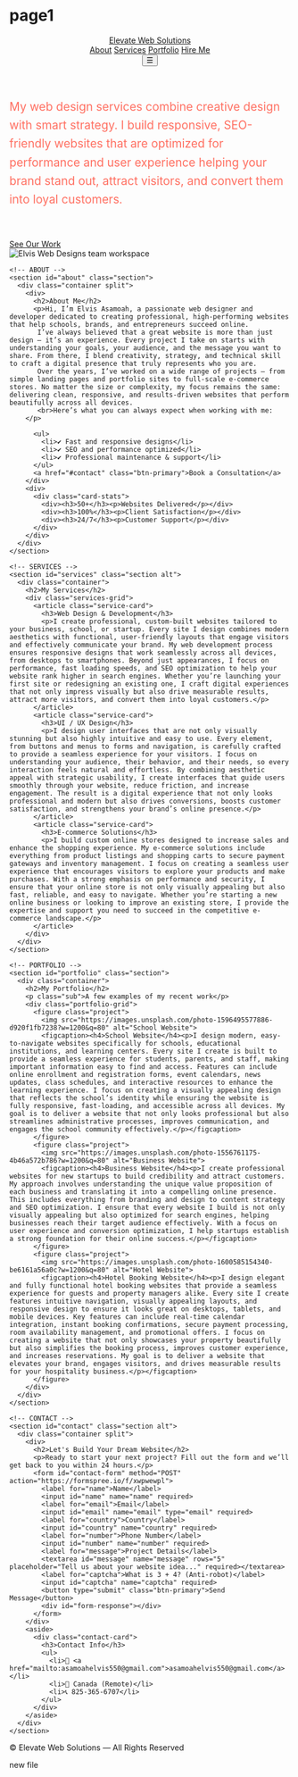 # page1<!doctype html>
<html lang="en">
<head>
  <meta charset="utf-8" />
  <meta name="viewport" content="width=device-width,initial-scale=1" />
  <title>Elevate Web Solutions</title>
  <meta name="description" content="Elevate Web Solutions builds stunning, responsive, and high-performing websites for schools, businesses, and online stores.">
  <link rel="stylesheet" href="style.css" />
  <link rel="preconnect" href="https://fonts.gstatic.com" crossorigin>
  <link href="https://fonts.googleapis.com/css2?family=Inter:wght@400;600;700&display=swap" rel="stylesheet">
  <style>
    /* Hero paragraph styling */
    .hero-highlight {
      color: #ff6f61; /* Initial color */
      transition: color 1.5s ease, transform 1s ease;
      font-size: 1.3rem; /* Larger text */
      line-height: 1.6; /* Better spacing */
    }

    .hero-highlight:hover {
      color: #ffa500; /* Hover color */
      transform: scale(1.05); /* Slight zoom on hover */
    }

    /* Automatic color fade animation */
    .hero-animate {
      animation: colorFade 5s infinite alternate;
    }

    @keyframes colorFade {
      0% { color: #ff6f61; }
      50% { color: #ff9f80; }
      100% { color: #ffa500; }
    }
  </style>
</head>
<body>

  <!-- HEADER -->
  <header class="site-header">
    <div class="container header-inner">
      <a class="brand" href="#hero">Elevate Web Solutions</a>
      <nav class="nav">
        <a href="#about">About</a>
        <a href="#services">Services</a>
        <a href="#portfolio">Portfolio</a>
        <a href="#contact" class="btn-outline">Hire Me</a>
      </nav>
      <button class="nav-toggle" aria-label="Toggle navigation">&#9776;</button>
    </div>
  </header>

  <main>
    <!-- HERO -->
    <section id="hero" class="hero">
      <div class="container hero-grid">
        <div class="hero-content">
          <p class="hero-highlight hero-animate">
            My web design services combine creative design with smart strategy. I build responsive, SEO-friendly websites that are optimized for performance and user experience helping your brand stand out, attract visitors, and convert them into loyal customers.
          </p>
          <div class="hero-ctas">
            <br>
            <br><a href="#portfolio" class="btn-ghost">See Our Work</a>
          </div>
        </div>
        <div class="hero-media">
          <img src="https://images.unsplash.com/photo-1522202176988-66273c2fd55f?w=1200&q=80" alt="Elvis Web Designs team workspace" />
        </div>
      </div>
    </section>

    <!-- ABOUT -->
    <section id="about" class="section">
      <div class="container split">
        <div>
          <h2>About Me</h2>
          <p>Hi, I’m Elvis Asamoah, a passionate web designer and developer dedicated to creating professional, high-performing websites that help schools, brands, and entrepreneurs succeed online.
           I’ve always believed that a great website is more than just design — it’s an experience. Every project I take on starts with understanding your goals, your audience, and the message you want to share. From there, I blend creativity, strategy, and technical skill to craft a digital presence that truly represents who you are.
           Over the years, I’ve worked on a wide range of projects — from simple landing pages and portfolio sites to full-scale e-commerce stores. No matter the size or complexity, my focus remains the same: delivering clean, responsive, and results-driven websites that perform beautifully across all devices.
           <br>Here’s what you can always expect when working with me:
        </p>

          <ul>
            <li>✔ Fast and responsive designs</li>
            <li>✔ SEO and performance optimized</li>
            <li>✔ Professional maintenance & support</li>
          </ul>
          <a href="#contact" class="btn-primary">Book a Consultation</a>
        </div>
        <div>
          <div class="card-stats">
            <div><h3>50+</h3><p>Websites Delivered</p></div>
            <div><h3>100%</h3><p>Client Satisfaction</p></div>
            <div><h3>24/7</h3><p>Customer Support</p></div>
          </div>
        </div>
      </div>
    </section>

    <!-- SERVICES -->
    <section id="services" class="section alt">
      <div class="container">
        <h2>My Services</h2>
        <div class="services-grid">
          <article class="service-card">
            <h3>Web Design & Development</h3>
            <p>I create professional, custom-built websites tailored to your business, school, or startup. Every site I design combines modern aesthetics with functional, user-friendly layouts that engage visitors and effectively communicate your brand. My web development process ensures responsive designs that work seamlessly across all devices, from desktops to smartphones. Beyond just appearances, I focus on performance, fast loading speeds, and SEO optimization to help your website rank higher in search engines. Whether you’re launching your first site or redesigning an existing one, I craft digital experiences that not only impress visually but also drive measurable results, attract more visitors, and convert them into loyal customers.</p>
          </article>
          <article class="service-card">
            <h3>UI / UX Design</h3>
            <p>I design user interfaces that are not only visually stunning but also highly intuitive and easy to use. Every element, from buttons and menus to forms and navigation, is carefully crafted to provide a seamless experience for your visitors. I focus on understanding your audience, their behavior, and their needs, so every interaction feels natural and effortless. By combining aesthetic appeal with strategic usability, I create interfaces that guide users smoothly through your website, reduce friction, and increase engagement. The result is a digital experience that not only looks professional and modern but also drives conversions, boosts customer satisfaction, and strengthens your brand’s online presence.</p>
          </article>
          <article class="service-card">
            <h3>E-commerce Solutions</h3>
            <p>I build custom online stores designed to increase sales and enhance the shopping experience. My e-commerce solutions include everything from product listings and shopping carts to secure payment gateways and inventory management. I focus on creating a seamless user experience that encourages visitors to explore your products and make purchases. With a strong emphasis on performance and security, I ensure that your online store is not only visually appealing but also fast, reliable, and easy to navigate. Whether you’re starting a new online business or looking to improve an existing store, I provide the expertise and support you need to succeed in the competitive e-commerce landscape.</p>
          </article>
        </div>
      </div>
    </section>

    <!-- PORTFOLIO -->
    <section id="portfolio" class="section">
      <div class="container">
        <h2>My Portfolio</h2>
        <p class="sub">A few examples of my recent work</p>
        <div class="portfolio-grid">
          <figure class="project">
            <img src="https://images.unsplash.com/photo-1596495577886-d920f1fb7238?w=1200&q=80" alt="School Website">
            <figcaption><h4>School Website</h4><p>I design modern, easy-to-navigate websites specifically for schools, educational institutions, and learning centers. Every site I create is built to provide a seamless experience for students, parents, and staff, making important information easy to find and access. Features can include online enrollment and registration forms, event calendars, news updates, class schedules, and interactive resources to enhance the learning experience. I focus on creating a visually appealing design that reflects the school’s identity while ensuring the website is fully responsive, fast-loading, and accessible across all devices. My goal is to deliver a website that not only looks professional but also streamlines administrative processes, improves communication, and engages the school community effectively.</p></figcaption>
          </figure>
          <figure class="project">
            <img src="https://images.unsplash.com/photo-1556761175-4b46a572b786?w=1200&q=80" alt="Business Website">
            <figcaption><h4>Business Website</h4><p>I create professional websites for new startups to build credibility and attract customers. My approach involves understanding the unique value proposition of each business and translating it into a compelling online presence. This includes everything from branding and design to content strategy and SEO optimization. I ensure that every website I build is not only visually appealing but also optimized for search engines, helping businesses reach their target audience effectively. With a focus on user experience and conversion optimization, I help startups establish a strong foundation for their online success.</p></figcaption>
          </figure>
          <figure class="project">
            <img src="https://images.unsplash.com/photo-1600585154340-be6161a56a0c?w=1200&q=80" alt="Hotel Website">
            <figcaption><h4>Hotel Booking Website</h4><p>I design elegant and fully functional hotel booking websites that provide a seamless experience for guests and property managers alike. Every site I create features intuitive navigation, visually appealing layouts, and responsive design to ensure it looks great on desktops, tablets, and mobile devices. Key features can include real-time calendar integration, instant booking confirmations, secure payment processing, room availability management, and promotional offers. I focus on creating a website that not only showcases your property beautifully but also simplifies the booking process, improves customer experience, and increases reservations. My goal is to deliver a website that elevates your brand, engages visitors, and drives measurable results for your hospitality business.</p></figcaption>
          </figure>
        </div>
      </div>
    </section>

    <!-- CONTACT -->
    <section id="contact" class="section alt">
      <div class="container split">
        <div>
          <h2>Let's Build Your Dream Website</h2>
          <p>Ready to start your next project? Fill out the form and we’ll get back to you within 24 hours.</p>
          <form id="contact-form" method="POST" action="https://formspree.io/f/xwpwewpl">
            <label for="name">Name</label>
            <input id="name" name="name" required>
            <label for="email">Email</label>
            <input id="email" name="email" type="email" required>
            <label for="country">Country</label>
            <input id="country" name="country" required>
            <label for="number">Phone Number</label>
            <input id="number" name="number" required>
            <label for="message">Project Details</label>
            <textarea id="message" name="message" rows="5" placeholder="Tell us about your website idea..." required></textarea>
            <label for="captcha">What is 3 + 4? (Anti-robot)</label>
            <input id="captcha" name="captcha" required>
            <button type="submit" class="btn-primary">Send Message</button>
            <div id="form-response"></div>
          </form>
        </div>
        <aside>
          <div class="contact-card">
            <h3>Contact Info</h3>
            <ul>
              <li>📧 <a href="mailto:asamoahelvis550@gmail.com">asamoahelvis550@gmail.com</a></li>
              <li>📍 Canada (Remote)</li>
              <li>📞 825-365-6707</li>
            </ul>
          </div>
        </aside>
      </div>
    </section>
  </main>

  <!-- FOOTER -->
  <footer class="site-footer">
    <div class="container footer-inner">
      <p>© <span id="year"></span> Elevate Web Solutions — All Rights Reserved</p>
    </div>
  </footer>
</body>
</html>

new file
